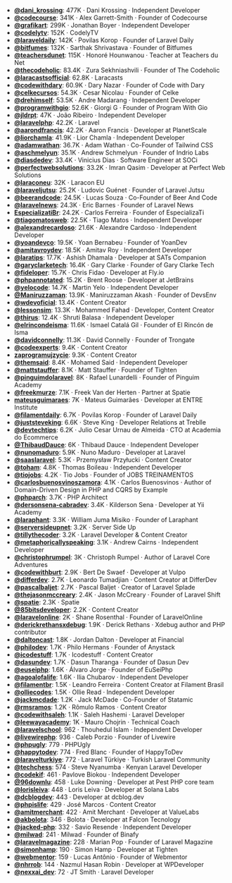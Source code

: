 - **[@dani_krossing](https://www.youtube.com/@dani_krossing)**: 477K ‧ Dani Krossing ‧ Independent Developer
- **[@codecourse](https://www.youtube.com/@codecourse)**: 341K ‧ Alex Garrett-Smith ‧ Founder of Codecourse
- **[@grafikart](https://www.youtube.com/@grafikart)**: 299K ‧ Jonathan Boyer ‧ Independent Developer
- **[@codelytv](https://www.youtube.com/@codelytv)**: 152K ‧ CodelyTV
- **[@laraveldaily](https://www.youtube.com/@laraveldaily)**: 142K ‧ Povilas Korop ‧ Founder of Laravel Daily
- **[@bitfumes](https://www.youtube.com/@bitfumes)**: 132K ‧ Sarthak Shrivastava ‧ Founder of Bitfumes
- **[@teachersdunet](https://www.youtube.com/@teachersdunet)**: 115K ‧ Honoré Hounwanou ‧ Teacher at Teachers du Net
- **[@thecodeholic](https://www.youtube.com/@thecodeholic)**: 83.4K ‧ Zura Sekhniashvili ‧ Founder of The Codeholic
- **[@laracastsofficial](https://www.youtube.com/@laracastsofficial)**: 62.8K ‧ Laracasts
- **[@codewithdary](https://www.youtube.com/@codewithdary)**: 60.9K ‧ Dary Nazar ‧ Founder of Code with Dary
- **[@celkecursos](https://www.youtube.com/@celkecursos)**: 54.3K ‧ Cesar Nicolau ‧ Founder of Celke
- **[@drehimself](https://www.youtube.com/@drehimself)**: 53.5K ‧ Andre Madarang ‧ Independent Developer
- **[@programwithgio](https://www.youtube.com/@programwithgio)**: 52.6K ‧ Giorgi G ‧ Founder of Program With Gio
- **[@jldrpt](https://www.youtube.com/@jldrpt)**: 47K ‧ João Ribeiro ‧ Independent Developer
- **[@laravelphp](https://www.youtube.com/@laravelphp)**: 42.2K ‧ Laravel
- **[@aarondfrancis](https://www.youtube.com/@aarondfrancis)**: 42.2K ‧ Aaron Francis ‧ Developer at PlanetScale
- **[@liorchamla](https://www.youtube.com/@liorchamla)**: 41.9K ‧ Lior Chamla ‧ Independent Developer
- **[@adamwathan](https://www.youtube.com/@adamwathan)**: 36.7K ‧ Adam Wathan ‧ Co-Founder of Tailwind CSS
- **[@aschmelyun](https://www.youtube.com/@aschmelyun)**: 35.1K ‧ Andrew Schmelyun ‧ Founder of Indrio Labs
- **[@diasdedev](https://www.youtube.com/@diasdedev)**: 33.4K ‧ Vinicius Dias ‧ Software Engineer at SOCi
- **[@perfectwebsolutions](https://www.youtube.com/@perfectwebsolutions)**: 33.2K ‧ Imran Qasim ‧ Developer at Perfect Web Solutions
- **[@laraconeu](https://www.youtube.com/@laraconeu)**: 32K ‧ Laracon EU
- **[@laraveljutsu](https://www.youtube.com/@laraveljutsu)**: 25.2K ‧ Ludovic Guénet ‧ Founder of Laravel Jutsu
- **[@beerandcode](https://www.youtube.com/@beerandcode)**: 24.5K ‧ Lucas Souza ‧ Co-Founder of Beer And Code
- **[@laravelnews](https://www.youtube.com/@laravelnews)**: 24.3K ‧ Eric Barnes ‧ Founder of Laravel News
- **[EspecializatiBr](https://www.youtube.com/EspecializatiBr)**: 24.2K ‧ Carlos Ferreira ‧ Founder of EspecializaTi
- **[@tiagomatosweb](https://www.youtube.com/@tiagomatosweb)**: 22.5K ‧ Tiago Matos ‧ Independent Developer
- **[@alexandrecardoso](https://www.youtube.com/@alexandrecardoso)**: 21.6K ‧ Alexandre Cardoso ‧ Independent Developer
- **[@yoandevco](https://www.youtube.com/@yoandevco)**: 19.5K ‧ Yoan Bernabeu ‧ Founder of YoanDev
- **[@amitavroydev](https://www.youtube.com/@amitavroydev)**: 18.5K ‧ Amitav Roy ‧ Independent Developer
- **[@laratips](https://www.youtube.com/@laratips)**: 17.7K ‧ Ashish Dhamala ‧ Developer at SATs Companion
- **[@garyclarketech](https://www.youtube.com/@garyclarketech)**: 16.4K ‧ Gary Clarke ‧ Founder of Gary Clarke Tech
- **[@fideloper](https://www.youtube.com/@fideloper)**: 15.7K ‧ Chris Fidao ‧ Developer at Fly.io
- **[@phpannotated](https://www.youtube.com/@phpannotated)**: 15.2K ‧ Brent Roose ‧ Developer at JetBrains
- **[@yelocode](https://www.youtube.com/@yelocode)**: 14.7K ‧ Martin Yelo ‧ Independent Developer
- **[@Maniruzzaman](https://www.youtube.com/@Maniruzzaman)**: 13.9K ‧ Maniruzzaman Akash ‧ Founder of DevsEnv
- **[@wdevoficial](https://www.youtube.com/@wdevoficial)**: 13.4K ‧ Content Creator
- **[@lessonsim](https://www.youtube.com/@lessonsim)**: 13.3K ‧ Mohammed Fahad ‧ Developer, Content Creator
- **[@thirus](https://www.youtube.com/@thirus)**: 12.4K ‧ Shruti Balasa ‧ Independent Developer
- **[@elrincondeisma](https://www.youtube.com/@elrincondeisma)**: 11.6K ‧ Ismael Catalá Gil ‧ Founder of El Rincón de Isma
- **[@davidconnelly](https://www.youtube.com/@davidconnelly)**: 11.3K ‧ David Connelly ‧ Founder of Trongate
- **[@codeexperts](https://www.youtube.com/@codeexperts)**: 9.4K ‧ Content Creator
- **[zaprogramujzycie](https://www.youtube.com/zaprogramujzycie)**: 9.3K ‧ Content Creator
- **[@themsaid](https://www.youtube.com/@themsaid)**: 8.4K ‧ Mohamed Said ‧ Independent Developer
- **[@mattstauffer](https://www.youtube.com/@mattstauffer)**: 8.1K ‧ Matt Stauffer ‧ Founder of Tighten
- **[@pinguimdolaravel](https://www.youtube.com/@pinguimdolaravel)**: 8K ‧ Rafael Lunardelli ‧ Founder of Pinguim Academy
- **[@freekmurze](https://www.youtube.com/@freekmurze)**: 7.1K ‧ Freek Van der Herten ‧ Partner at Spatie
- **[mateusguimaraes](https://www.youtube.com/mateusguimaraes)**: 7K ‧ Mateus Guimarães ‧ Developer at ENTRE Institute
- **[@filamentdaily](https://www.youtube.com/@filamentdaily)**: 6.7K ‧ Povilas Korop ‧ Founder of Laravel Daily
- **[@juststeveking](https://www.youtube.com/@juststeveking)**: 6.6K ‧ Steve King ‧ Developer Relations at Treblle
- **[@devtechtips](https://www.youtube.com/@devtechtips)**: 6.2K ‧ Julio Cesar Urnau de Almeida ‧ CTO at Academia do Ecommerce
- **[@ThibaudDauce](https://www.youtube.com/@ThibaudDauce)**: 6K ‧ Thibaud Dauce ‧ Independent Developer
- **[@nunomaduro](https://www.youtube.com/@nunomaduro)**: 5.9K ‧ Nuno Maduro ‧ Developer at Laravel
- **[@saaslaravel](https://www.youtube.com/@saaslaravel)**: 5.3K ‧ Przemysław Przyłucki ‧ Content Creator
- **[@toham](https://www.youtube.com/@toham)**: 4.8K ‧ Thomas Boileau ‧ Independent Developer
- **[@tiojobs](https://www.youtube.com/@tiojobs)**: 4.2K ‧ Tio Jobs ‧ Founder of JOBS TREINAMENTOS
- **[@carlosbuenosvinoszamora](https://www.youtube.com/@carlosbuenosvinoszamora)**: 4.1K ‧ Carlos Buenosvinos ‧ Author of Domain-Driven Design in PHP and CQRS by Example
- **[@phparch](https://www.youtube.com/@phparch)**: 3.7K ‧ PHP Architect
- **[@dersonsena-cabradev](https://www.youtube.com/@dersonsena-cabradev)**: 3.4K ‧ Kilderson Sena ‧ Developer at Yii Academy
- **[@laraphant](https://www.youtube.com/@laraphant)**: 3.3K ‧ William Juma Misiko ‧ Founder of Laraphant
- **[@serversideupnet](https://www.youtube.com/@serversideupnet)**: 3.2K ‧ Server Side Up
- **[@tillythecoder](https://www.youtube.com/@tillythecoder)**: 3.2K ‧ Laravel Developer & Content Creator
- **[@metaphoricallyspeaking](https://www.youtube.com/@metaphoricallyspeaking)**: 3.1K ‧ Andrew Cairns ‧ Independent Developer
- **[@christophrumpel](https://www.youtube.com/@christophrumpel)**: 3K ‧ Christoph Rumpel ‧ Author of Laravel Core Adventures
- **[@codewithburt](https://www.youtube.com/@codewithburt)**: 2.9K ‧ Bert De Swaef ‧ Developer at Vulpo
- **[@differdev](https://www.youtube.com/@differdev)**: 2.7K ‧ Leonardo Tumadjian ‧ Content Creator at DifferDev
- **[@pascalbaljet](https://www.youtube.com/@pascalbaljet)**: 2.7K ‧ Pascal Baljet ‧ Creator of Laravel Splade
- **[@thejasonmccreary](https://www.youtube.com/@thejasonmccreary)**: 2.4K ‧ Jason McCreary ‧ Founder of Laravel Shift
- **[@spatie](https://www.youtube.com/@spatie)**: 2.3K ‧ Spatie
- **[@85bitsdeveloper](https://www.youtube.com/@85bitsdeveloper)**: 2.2K ‧ Content Creator
- **[@laravelonline](https://www.youtube.com/@laravelonline)**: 2K ‧ Shane Rosenthal ‧ Founder of LaravelOnline
- **[@derickrethansxdebug](https://www.youtube.com/@derickrethansxdebug)**: 1.9K ‧ Derick Rethans ‧ Xdebug author and PHP contributor
- **[@daltoncast](https://www.youtube.com/@daltoncast)**: 1.8K ‧ Jordan Dalton ‧ Developer at Financial
- **[@philodev](https://www.youtube.com/@philodev)**: 1.7K ‧ Philo Hermans ‧ Founder of Anystack
- **[@icodestuff](https://www.youtube.com/@icodestuff)**: 1.7K ‧ Icodestuff ‧ Content Creator
- **[@dasundev](https://www.youtube.com/@dasundev)**: 1.7K ‧ Dasun Tharanga ‧ Founder of Dasun Dev
- **[@euseiphp](https://www.youtube.com/@euseiphp)**: 1.6K ‧ Álvaro Jorge ‧ Founder of EuSeiPhp
- **[@agoalofalife](https://www.youtube.com/@agoalofalife)**: 1.6K ‧ Ilia Chubarov ‧ Independent Developer
- **[@filamentbr](https://www.youtube.com/@filamentbr)**: 1.5K ‧ Leandro Ferreira ‧ Content Creator at Filament Brasil
- **[@olliecodes](https://www.youtube.com/@olliecodes)**: 1.5K ‧ Ollie Read ‧ Independent Developer
- **[@jackmcdade](https://www.youtube.com/@jackmcdade)**: 1.2K ‧ Jack McDade ‧ Co-Founder of Statamic
- **[@rmsramos](https://www.youtube.com/@rmsramos)**: 1.2K ‧ Rômulo Ramos ‧ Content Creator
- **[@codewithsaleh](https://www.youtube.com/@codewithsaleh)**: 1.1K ‧ Saleh Hashemi ‧ Laravel Developer
- **[@leewayacademy](https://www.youtube.com/@leewayacademy)**: 1K ‧ Mauro Chojrin ‧ Technical Coach
- **[@laravelschool](https://www.youtube.com/@laravelschool)**: 962 ‧ Thouhedul Islam ‧ Independent Developer
- **[@livewirephp](https://www.youtube.com/@livewirephp)**: 936 ‧ Caleb Porzio ‧ Founder of Livewire
- **[@phpugly](https://www.youtube.com/@phpugly)**: 779 ‧ PHPUgly
- **[@happytodev](https://www.youtube.com/@happytodev)**: 774 ‧ Fred Blanc ‧ Founder of HappyToDev
- **[@laravelturkiye](https://www.youtube.com/@laravelturkiye)**: 772 ‧ Laravel Türkiye ‧ Turkish Laravel Community
- **[@techchess](https://www.youtube.com/@techchess)**: 574 ‧ Steve Nyanumba ‧ Kenyan Laravel Developer
- **[@codekif](https://www.youtube.com/@codekif)**: 461 ‧ Pavlove Biokou ‧ Independent Developer
- **[@96downlu](https://www.youtube.com/@96downlu)**: 458 ‧ Luke Downing ‧ Developer at Pest PHP core team
- **[@lorisleiva](https://www.youtube.com/@lorisleiva)**: 448 ‧ Loris Leiva ‧ Developer at Solana Labs
- **[@dcblogdev](https://www.youtube.com/@dcblogdev)**: 443 ‧ Developer at dcblog.dev
- **[@phpislife](https://www.youtube.com/@phpislife)**: 429 ‧ José Marcos ‧ Content Creator
- **[@amitmerchant](https://www.youtube.com/@amitmerchant)**: 422 ‧ Amit Merchant ‧ Developer at ValueLabs
- **[@akbolota](https://www.youtube.com/@akbolota)**: 346 ‧ Bolota ‧ Developer at Falcon Tecnology
- **[@jacked-php](https://www.youtube.com/@jacked-php)**: 332 ‧ Savio Resende ‧ Independent Developer
- **[@milwad](https://www.youtube.com/@milwad)**: 241 ‧ Milwad ‧ Founder of Binafy
- **[@laravelmagazine](https://www.youtube.com/@laravelmagazine)**: 228 ‧ Marian Pop ‧ Founder of Laravel Magazine
- **[@simonhamp](https://www.youtube.com/@simonhamp)**: 190 ‧ Simon Hamp ‧ Developer at Tighten
- **[@webmentor](https://www.youtube.com/@webmentor)**: 159 ‧ Lucas Antônio ‧ Founder of Webmentor
- **[@nhrrob](https://www.youtube.com/@nhrrob)**: 144 ‧ Nazmul Hasan Robin ‧ Developer at WPDeveloper
- **[@nexxai_dev](https://www.youtube.com/@nexxai_dev)**: 72 ‧ JT Smith ‧ Laravel Developer
